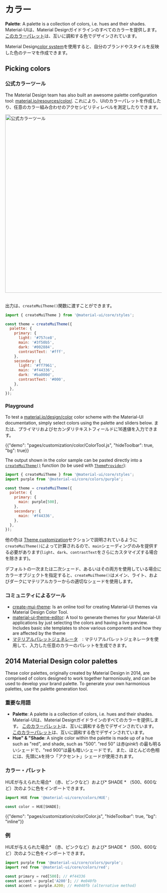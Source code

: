 # カラー

<p class="description"><strong>Palette</strong>: A palette is a collection of colors, i.e. hues and their shades. Material-UIは、Material Designガイドラインのすべてのカラーを提供します。 <a href="#color-palette">このカラーパレット</a>は、互いに調和する色でデザインされています。</p>

Material Design[color system](https://material.io/design/color/)を使用すると、自分のブランドやスタイルを反映した色のテーマを作成できます。

## Picking colors

### 公式カラーツール

The Material Design team has also built an awesome palette configuration tool: [material.io/resources/color/](https://material.io/resources/color/). これにより、UIのカラーパレットを作成したり、任意のカラー組み合わせのアクセシビリティレベルを測定したりできます。

<a href="https://material.io/resources/color/#!/?view.left=0&view.right=0&primary.color=3F51B5&secondary.color=F44336" target="_blank" rel="noopener nofollow">
  <img src="/static/images/color/colorTool.png" alt="公式カラーツール" style="width: 574px" />
</a>

<br />
<br />

出力は、`createMuiTheme()`関数に渡すことができます。

```js
import { createMuiTheme } from '@material-ui/core/styles';

const theme = createMuiTheme({
  palette: {
    primary: {
      light: '#757ce8',
      main: '#3f50b5',
      dark: '#002884',
      contrastText: '#fff',
    },
    secondary: {
      light: '#ff7961',
      main: '#f44336',
      dark: '#ba000d',
      contrastText: '#000',
    },
  },
});
```

### Playground

To test a [material.io/design/color](https://material.io/design/color/) color scheme with the Material-UI documentation, simply select colors using the palette and sliders below. または、プライマリおよびセカンダリテキストフィールドに16進値を入力できます。

{{"demo": "pages/customization/color/ColorTool.js", "hideToolbar": true, "bg": true}}

The output shown in the color sample can be pasted directly into a [`createMuiTheme()`](/customization/theming/#createmuitheme-options-theme) function (to be used with [`ThemeProvider`](/customization/theming/#theme-provider)):

```jsx
import { createMuiTheme } from '@material-ui/core/styles';
import purple from '@material-ui/core/colors/purple';

const theme = createMuiTheme({
  palette: {
    primary: {
      main: purple[500],
    },
    secondary: {
      main: '#f44336',
    },
  },
});
```

他の色は [Theme customization](/customization/palette/)セクションで説明されているように`createMuiTheme()`によって計算されるので、`main`シェーディングのみを提供する必要があります(`light`、`dark`、`contrastText`をさらにカスタマイズする場合を除きます)。

デフォルトの一次または二次シェード、あるいはその両方を使用している場合にカラーオブジェクトを指定すると、`createMuiTheme()`はメイン、ライト、およびダークにマテリアルカラーからの適切なシェードを使用します。

### コミュニティによるツール

- [create-mui-theme](https://react-theming.github.io/create-mui-theme/): Is an online tool for creating Material-UI themes via Material Design Color Tool.
- [material-ui-theme-editor](https://in-your-saas.github.io/material-ui-theme-editor/): A tool to generate themes for your Material-UI applications by just selecting the colors and having a live preview. Includes basic site templates to show various components and how they are affected by the theme
- [マテリアルパレットジェネレータ](https://material.io/inline-tools/color/)　: マテリアルパレットジェネレータを使用して、入力した任意のカラーのパレットを生成できます。

## 2014 Material Design color palettes

These color palettes, originally created by Material Design in 2014, are comprised of colors designed to work together harmoniously, and can be used to develop your brand palette. To generate your own harmonious palettes, use the palette generation tool.

### 重要な用語

- **Palette**: A palette is a collection of colors, i.e. hues and their shades. Material-UIは、Material Designガイドラインのすべてのカラーを提供します。 [このカラーパレット](#color-palette)は、互いに調和する色でデザインされています。 [このカラーパレット](#color-palette)は、互いに調和する色でデザインされています。
- **Hue" & "Shade**: A single color within the palette is made up of a hue such as "red", and shade, such as "500". "red 50" は赤(*pink!*) の最も明るいシェードで、"red 900"は最も暗いシェードです。 また、ほとんどの色相には、先頭に`A`を持つ「アクセント」シェードが使用されます。

### カラー・パレット

HUEが与えられた場合* （赤、ピンクなど）および* SHADE * （500、600など）次のように色をインポートできます。

```jsx
import HUE from '@material-ui/core/colors/HUE';

const color = HUE[SHADE];
```

{{"demo": "pages/customization/color/Color.js", "hideToolbar": true, "bg": "inline"}}

### 例

HUEが与えられた場合* （赤、ピンクなど）および* SHADE * （500、600など）次のように色をインポートできます。

```js
import purple from '@material-ui/core/colors/purple';
import red from '@material-ui/core/colors/red';

const primary = red[500]; // #f44336
const accent = purple['A200']; // #e040fb
const accent = purple.A200; // #e040fb (alternative method)
```
